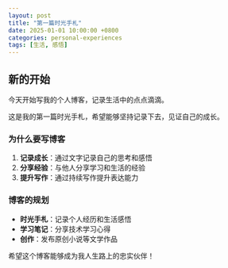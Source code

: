 ```yaml
---
layout: post
title: "第一篇时光手札"
date: 2025-01-01 10:00:00 +0800
categories: personal-experiences
tags: [生活, 感悟]
---
```


## 新的开始

今天开始写我的个人博客，记录生活中的点点滴滴。

这是我的第一篇时光手札，希望能够坚持记录下去，见证自己的成长。

### 为什么要写博客

1. **记录成长**：通过文字记录自己的思考和感悟
2. **分享经验**：与他人分享学习和生活的经验
3. **提升写作**：通过持续写作提升表达能力

### 博客的规划

- **时光手札**：记录个人经历和生活感悟
- **学习笔记**：分享技术学习心得
- **创作**：发布原创小说等文学作品

希望这个博客能够成为我人生路上的忠实伙伴！
